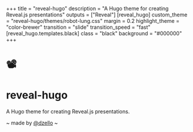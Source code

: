 +++
title = "reveal-hugo"
description = "A Hugo theme for creating Reveal.js presentations"
outputs = ["Reveal"]
[reveal_hugo]
custom_theme = "reveal-hugo/themes/robot-lung.css"
margin = 0.2
highlight_theme = "color-brewer"
transition = "slide"
transition_speed = "fast"
[reveal_hugo.templates.black]
class = "black"
background = "#000000"
+++

# 📽️

# reveal-hugo

A Hugo theme for creating Reveal.js presentations.

~ made by [@dzello](https://dzello.com/) ~